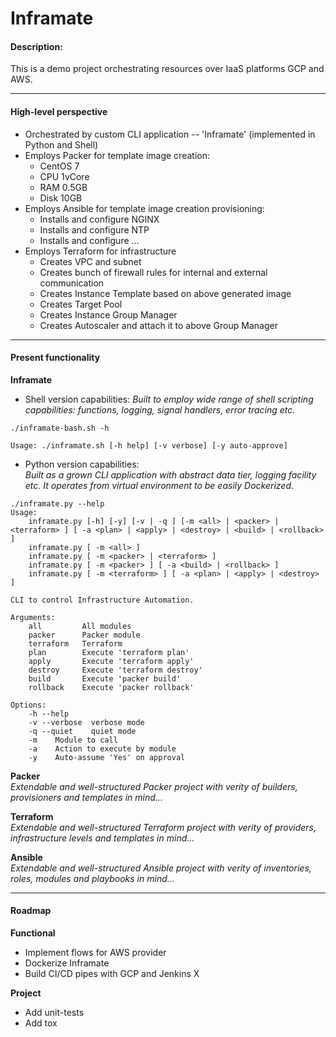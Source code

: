 # Inframate

#### Description:
This is a demo project orchestrating resources over IaaS platforms GCP and AWS.

---
#### High-level perspective   
- Orchestrated by custom CLI application -- 'Inframate' (implemented in Python and Shell) 
- Employs Packer for template image creation:
    * CentOS 7
    * CPU 1vCore
    * RAM 0.5GB
    * Disk 10GB
- Employs Ansible for template image creation provisioning: 
    * Installs and configure NGINX
    * Installs and configure NTP
    * Installs and configure ...
- Employs Terraform for infrastructure 
    * Creates VPC and subnet
    * Creates bunch of firewall rules for internal and external communication
    * Creates Instance Template based on above generated image
    * Creates Target Pool
    * Creates Instance Group Manager
    * Creates Autoscaler and attach it to above Group Manager

---
#### Present functionality
**Inframate**
* Shell version capabilities:
_Built to employ wide range of shell scripting capabilities: functions, logging, 
signal handlers, error tracing etc._
```text
./inframate-bash.sh -h

Usage: ./inframate.sh [-h help] [-v verbose] [-y auto-approve]
```

* Python version capabilities:  
_Built as a grown CLI application with abstract data tier, logging facility etc. 
It operates from virtual environment to be easily Dockerized_.
```text
./inframate.py --help
Usage:
    inframate.py [-h] [-y] [-v | -q ] [-m <all> | <packer> | <terraform> ] [ -a <plan> | <apply> | <destroy> | <build> | <rollback> ]
    inframate.py [ -m <all> ]
    inframate.py [ -m <packer> | <terraform> ]
    inframate.py [ -m <packer> ] [ -a <build> | <rollback> ]
    inframate.py [ -m <terraform> ] [ -a <plan> | <apply> | <destroy> ]

CLI to control Infrastructure Automation.

Arguments:
    all         All modules
    packer      Packer module
    terraform   Terraform
    plan        Execute 'terraform plan'
    apply       Execute 'terraform apply'
    destroy     Execute 'terraform destroy'
    build       Execute 'packer build'
    rollback    Execute 'packer rollback'

Options:
    -h --help
    -v --verbose  verbose mode
    -q --quiet    quiet mode
    -m    Module to call
    -a    Action to execute by module
    -y    Auto-assume 'Yes' on approval
```

**Packer**  
_Extendable and well-structured Packer project with verity of builders, 
provisioners and templates in mind..._

**Terraform**  
_Extendable and well-structured Terraform project with verity of providers, 
infrastructure levels and templates in mind..._

**Ansible**  
_Extendable and well-structured Ansible project with verity of inventories, 
roles, modules and playbooks in mind..._


---
#### Roadmap
**Functional**
- Implement flows for AWS provider
- Dockerize Inframate
- Build CI/CD pipes with GCP and Jenkins X

**Project**
- Add unit-tests
- Add tox
